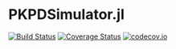 # PKPDSimulator.jl

[![Build Status](https://travis-ci.org/ChrisRackauckas/PKPDSimulator.jl.svg?branch=master)](https://travis-ci.org/osmosisfoundation/PKPDSimulator.jl)
[![Coverage Status](https://coveralls.io/repos/ChrisRackauckas/PKPDSimulator.jl/badge.svg?branch=master&service=github)](https://coveralls.io/github/ChrisRackauckas/PKPDSimulator.jl?branch=master)
[![codecov.io](http://codecov.io/github/ChrisRackauckas/PKPDSimulator.jl/coverage.svg?branch=master)](http://codecov.io/github/ChrisRackauckas/PKPDSimulator.jl?branch=master)
